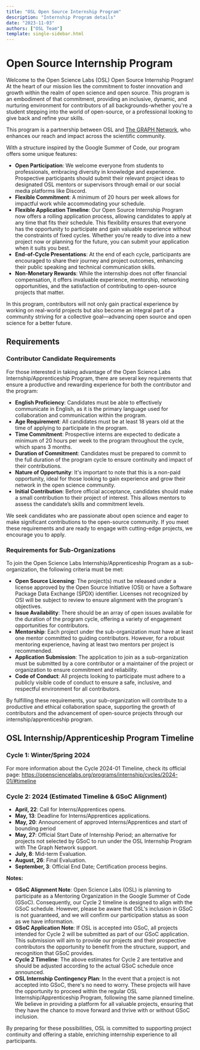 ```yaml
---
title: "OSL Open Source Internship Program"
description: "Internship Program details"
date: "2023-11-03"
authors: ["OSL Team"]
template: single-sidebar.html
---
```


# Open Source Internship Program

Welcome to the Open Science Labs (OSL) Open Source Internship Program! At the
heart of our mission lies the commitment to foster innovation and growth within
the realm of open science and open source. This program is an embodiment of that
commitment, providing an inclusive, dynamic, and nurturing environment for
contributors of all backgrounds-whether you're a student stepping into the world
of open-source, or a professional looking to give back and refine your skills.

This program is a partnership between OSL and
[The GRAPH Network](https://thegraphnetwork.org), who enhances our reach and
impact across the scientific community.

With a structure inspired by the Google Summer of Code, our program offers some
unique features:

- **Open Participation**: We welcome everyone from students to professionals,
  embracing diversity in knowledge and experience. Prospective participants
  should submit their relevant project ideas to designated OSL mentors or
  supervisors through email or our social media platforms like Discord.
- **Flexible Commitment**: A minimum of 20 hours per week allows for impactful
  work while accommodating your schedule.
- **Flexible Application Timeline**: Our Open Source Internship Program now
  offers a rolling application process, allowing candidates to apply at any time
  that fits their schedule. This flexibility ensures that everyone has the
  opportunity to participate and gain valuable experience without the
  constraints of fixed cycles. Whether you're ready to dive into a new project
  now or planning for the future, you can submit your application when it suits
  you best.
- **End-of-Cycle Presentations**: At the end of each cycle, participants are
  encouraged to share their journey and project outcomes, enhancing their public
  speaking and technical communication skills.
- **Non-Monetary Rewards**: While the internship does not offer financial
  compensation, it offers invaluable experience, mentorship, networking
  opportunities, and the satisfaction of contributing to open-source projects
  that matter.

In this program, contributors will not only gain practical experience by working
on real-world projects but also become an integral part of a community striving
for a collective goal—advancing open source and open science for a better
future.

## Requirements

### Contributor Candidate Requirements

For those interested in taking advantage of the Open Science Labs
Internship/Apprenticeship Program, there are several key requirements that
ensure a productive and rewarding experience for both the contributor and the
program:

- **English Proficiency**: Candidates must be able to effectively communicate in
  English, as it is the primary language used for collaboration and
  communication within the program.
- **Age Requirement**: All candidates must be at least 18 years old at the time
  of applying to participate in the program.
- **Time Commitment**: Prospective interns are expected to dedicate a minimum of
  20 hours per week to the program throughout the cycle, which spans 3 months.
- **Duration of Commitment**: Candidates must be prepared to commit to the full
  duration of the program cycle to ensure continuity and impact of their
  contributions.
- **Nature of Opportunity**: It's important to note that this is a non-paid
  opportunity, ideal for those looking to gain experience and grow their network
  in the open science community.
- **Initial Contribution**: Before official acceptance, candidates should make a
  small contribution to their project of interest. This allows mentors to assess
  the candidate’s skills and commitment levels.

We seek candidates who are passionate about open science and eager to make
significant contributions to the open-source community. If you meet these
requirements and are ready to engage with cutting-edge projects, we encourage
you to apply.

### Requirements for Sub-Organizations

To join the Open Science Labs Internship/Apprenticeship Program as a
sub-organization, the following criteria must be met:

- **Open Source Licensing**: The project(s) must be released under a license
  approved by the Open Source Initiative (OSI) or have a Software Package Data
  Exchange (SPDX) identifier. Licenses not recognized by OSI will be subject to
  review to ensure alignment with the program's objectives.
- **Issue Availability**: There should be an array of open issues available for
  the duration of the program cycle, offering a variety of engagement
  opportunities for contributors.
- **Mentorship**: Each project under the sub-organization must have at least one
  mentor committed to guiding contributors. However, for a robust mentoring
  experience, having at least two mentors per project is recommended.
- **Application Submission**: The application to join as a sub-organization must
  be submitted by a core contributor or a maintainer of the project or
  organization to ensure commitment and reliability.
- **Code of Conduct**: All projects looking to participate must adhere to a
  publicly visible code of conduct to ensure a safe, inclusive, and respectful
  environment for all contributors.

By fulfilling these requirements, your sub-organization will contribute to a
productive and ethical collaboration space, supporting the growth of
contributors and the advancement of open-source projects through our
internship/apprenticeship program.

## OSL Internship/Apprenticeship Program Timeline

### Cycle 1: Winter/Spring 2024

For more information about the Cycle 2024-01 Timeline, check its official page:
<https://opensciencelabs.org/programs/internship/cycles/2024-01/#timeline>

### Cycle 2: 2024 (Estimated Timeline & GSoC Alignment)

- **April, 22**: Call for Interns/Apprentices opens.
- **May, 13**: Deadline for Interns/Apprentices applications.
- **May, 20**: Announcement of approved Interns/Apprentices and start of
  bounding period
- **May, 27**: Official Start Date of Internship Period; an alternative for
  projects not selected by GSoC to run under the OSL Internship Program with The
  Graph Network support.
- **July, 8**: Mid-term Evaluation.
- **August, 26**: Final Evaluation.
- **September, 3**: Official End Date; Certification process begins.

**Notes:**

- **GSoC Alignment Note**: Open Science Labs (OSL) is planning to participate as
  a Mentoring Organization in the Google Summer of Code (GSoC). Consequently,
  our Cycle 2 timeline is designed to align with the GSoC schedule. However,
  please be aware that OSL's inclusion in GSoC is not guaranteed, and we will
  confirm our participation status as soon as we have information.
- **GSoC Application Note**: If OSL is accepted into GSoC, all projects intended
  for Cycle 2 will be submitted as part of our GSoC application. This submission
  will aim to provide our projects and their prospective contributors the
  opportunity to benefit from the structure, support, and recognition that GSoC
  provides.
- **Cycle 2 Timeline**: The above estimates for Cycle 2 are tentative and should
  be adjusted according to the actual GSoC schedule once announced.
- **OSL Internship Contingency Plan**: In the event that a project is not
  accepted into GSoC, there's no need to worry. These projects will have the
  opportunity to proceed within the regular OSL Internship/Apprenticeship
  Program, following the same planned timeline. We believe in providing a
  platform for all valuable projects, ensuring that they have the chance to move
  forward and thrive with or without GSoC inclusion.

By preparing for these possibilities, OSL is committed to supporting project
continuity and offering a stable, enriching internship experience to all
participants.
